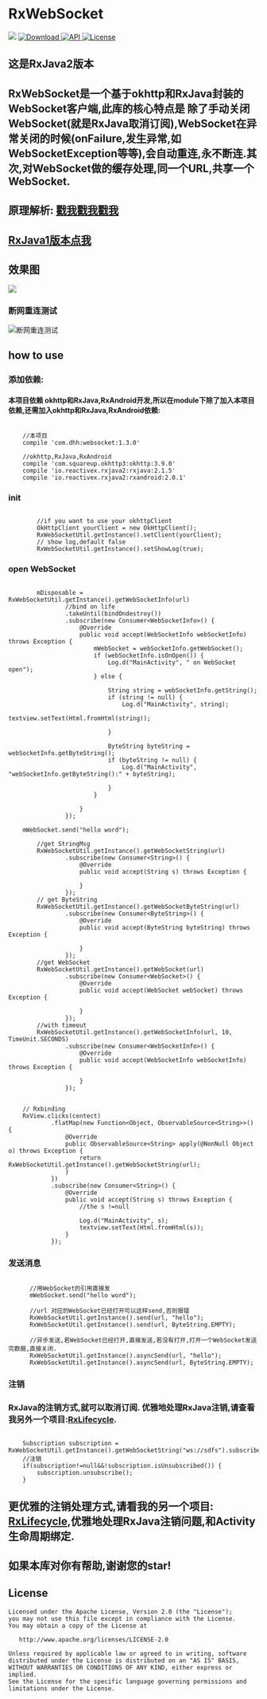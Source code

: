 # RxWebSocket #
[![](https://img.shields.io/badge/platform-android-brightgreen.svg)](https://developer.android.com/index.html) 
[ ![Download](https://api.bintray.com/packages/dhhandroid/maven/rxwebsocket/images/download.svg) ](https://bintray.com/dhhandroid/maven/rxwebsocket/_latestVersion)
[ ![API](https://img.shields.io/badge/API-11%2B-blue.svg?style=flat-square) ](https://developer.android.com/about/versions/android-3.0.html)
[ ![License](http://img.shields.io/badge/License-Apache%202.0-blue.svg?style=flat-square) ](http://www.apache.org/licenses/LICENSE-2.0)
## 这是RxJava2版本
## RxWebSocket是一个基于okhttp和RxJava封装的WebSocket客户端,此库的核心特点是  除了手动关闭WebSocket(就是RxJava取消订阅),WebSocket在异常关闭的时候(onFailure,发生异常,如WebSocketException等等),会自动重连,永不断连.其次,对WebSocket做的缓存处理,同一个URL,共享一个WebSocket.
## 原理解析: [戳我戳我戳我](http://blog.csdn.net/huiAndroid/article/details/78071703)
## [RxJava1版本点我](https://github.com/dhhAndroid/RxWebSocket)
## 效果图 ##
![](image/WebSocket.gif)
### 断网重连测试
![断网重连测试](image/recontection.gif)

## how to use ##

### 添加依赖: ###

#### 本项目依赖 okhttp和RxJava,RxAndroid开发,所以在module下除了加入本项目依赖,还需加入okhttp和RxJava,RxAndroid依赖:
```

	//本项目
	compile 'com.dhh:websocket:1.3.0'
	
	//okhttp,RxJava,RxAndroid
	compile 'com.squareup.okhttp3:okhttp:3.9.0'
    compile 'io.reactivex.rxjava2:rxjava:2.1.5'
    compile 'io.reactivex.rxjava2:rxandroid:2.0.1'
```
### init
```

        //if you want to use your okhttpClient
        OkHttpClient yourClient = new OkHttpClient();
        RxWebSocketUtil.getInstance().setClient(yourClient);
		// show log,default false
        RxWebSocketUtil.getInstance().setShowLog(true);

```
### open WebSocket

```

        mDisposable = RxWebSocketUtil.getInstance().getWebSocketInfo(url)
                //bind on life
                .takeUntil(bindOndestroy())
                .subscribe(new Consumer<WebSocketInfo>() {
                    @Override
                    public void accept(WebSocketInfo webSocketInfo) throws Exception {
                        mWebSocket = webSocketInfo.getWebSocket();
                        if (webSocketInfo.isOnOpen()) {
                            Log.d("MainActivity", " on WebSocket open");
                        } else {

                            String string = webSocketInfo.getString();
                            if (string != null) {
                                Log.d("MainActivity", string);
                                textview.setText(Html.fromHtml(string));

                            }

                            ByteString byteString = webSocketInfo.getByteString();
                            if (byteString != null) {
                                Log.d("MainActivity", "webSocketInfo.getByteString():" + byteString);

                            }
                        }

                    }
                });
	
	mWebSocket.send("hello word");

        //get StringMsg
        RxWebSocketUtil.getInstance().getWebSocketString(url)
                .subscribe(new Consumer<String>() {
                    @Override
                    public void accept(String s) throws Exception {

                    }
                });
        // get ByteString
        RxWebSocketUtil.getInstance().getWebSocketByteString(url)
                .subscribe(new Consumer<ByteString>() {
                    @Override
                    public void accept(ByteString byteString) throws Exception {

                    }
                });
        //get WebSocket
        RxWebSocketUtil.getInstance().getWebSocket(url)
                .subscribe(new Consumer<WebSocket>() {
                    @Override
                    public void accept(WebSocket webSocket) throws Exception {

                    }
                });
        //with timeout
        RxWebSocketUtil.getInstance().getWebSocketInfo(url, 10, TimeUnit.SECONDS)
                .subscribe(new Consumer<WebSocketInfo>() {
                    @Override
                    public void accept(WebSocketInfo webSocketInfo) throws Exception {

                    }
                });
```
```  

	// Rxbinding
    RxView.clicks(centect)
            .flatMap(new Function<Object, ObservableSource<String>>() {
                @Override
                public ObservableSource<String> apply(@NonNull Object o) throws Exception {
                    return RxWebSocketUtil.getInstance().getWebSocketString(url);
                }
            })
            .subscribe(new Consumer<String>() {
                @Override
                public void accept(String s) throws Exception {
                    //the s !=null

                    Log.d("MainActivity", s);
                    textview.setText(Html.fromHtml(s));
                }
            });
```
### 发送消息 ###
```

	  //用WebSocket的引用直接发
	  mWebSocket.send("hello word");
	
	  //url 对应的WebSocket已经打开可以这样send,否则报错
	  RxWebSocketUtil.getInstance().send(url, "hello");
	  RxWebSocketUtil.getInstance().send(url, ByteString.EMPTY);
	
	  //异步发送,若WebSocket已经打开,直接发送,若没有打开,打开一个WebSocket发送完数据,直接关闭.
	  RxWebSocketUtil.getInstance().asyncSend(url, "hello");
	  RxWebSocketUtil.getInstance().asyncSend(url, ByteString.EMPTY);
```
### 注销 ###
### RxJava的注销方式,就可以取消订阅. 优雅地处理RxJava注销,请查看我另外一个项目:[RxLifecycle](https://github.com/dhhAndroid/RxLifecycle).

```

    Subscription subscription = RxWebSocketUtil.getInstance().getWebSocketString("ws://sdfs").subscribe();
	//注销
    if(subscription!=null&&!subscription.isUnsubscribed()) {
        subscription.unsubscribe();
    }

```
## 更优雅的注销处理方式,请看我的另一个项目: [RxLifecycle](https://github.com/dhhAndroid/RxLifecycle),优雅地处理RxJava注销问题,和Activity生命周期绑定.
## 如果本库对你有帮助,谢谢您的star!
License
-------

    Licensed under the Apache License, Version 2.0 (the "License");
    you may not use this file except in compliance with the License.
    You may obtain a copy of the License at

       http://www.apache.org/licenses/LICENSE-2.0

    Unless required by applicable law or agreed to in writing, software
    distributed under the License is distributed on an "AS IS" BASIS,
    WITHOUT WARRANTIES OR CONDITIONS OF ANY KIND, either express or implied.
    See the License for the specific language governing permissions and
    limitations under the License.